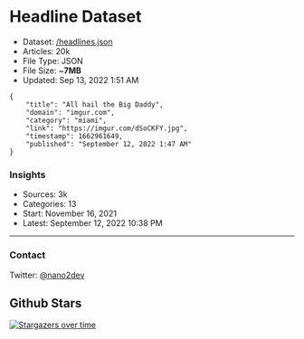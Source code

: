 # Headline Dataset

- Dataset: [/headlines.json](https://raw.githubusercontent.com/fwd/news/master/headlines.json) 
- Articles: 20k
- File Type: JSON
- File Size: ~**7MB**
- Updated: Sep 13, 2022 1:51 AM

```
{
    "title": "All hail the Big Daddy",
    "domain": "imgur.com",
    "category": "miami",
    "link": "https://imgur.com/dSoCKFY.jpg",
    "timestamp": 1662961649,
    "published": "September 12, 2022 1:47 AM"
}
```

### Insights

- Sources: 3k
- Categories: 13
- Start: November 16, 2021
- Latest: September 12, 2022 10:38 PM

---

### Contact 

Twitter: [@nano2dev](https://twitter.com/nano2dev)

## Github Stars

[![Stargazers over time](https://starchart.cc/fwd/news.svg)](https://starchart.cc/fwd/news)
